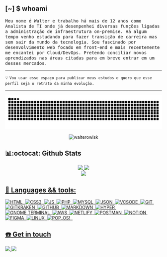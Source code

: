 
## [~] $ whoami

<samp>
Meu nome é Walter e trabalho há mais de 12 anos como Analista de TI onde já desenpenhei diversas funções ligadas a administração de infraestrutura on-premise.
Há algum tempo venho estudando para fazer transição de carreira mas sem sair da mundo da tecnologia. Sou fascinado por desenvolvimento web focado em front-end e mais recentemente me encantei por Cloud/DevOps.
Pretendo conciliar novos aprendizados nas áreas citadas para em breve entrar em um desses mercados.
</samp>

---

:bulb: `Vou usar esse espaço para publicar meus estudos e quero que esse perfil seja o retrato da minha evolução.`


---

<div class="snake" align="center">

  ![Snake animation](https://github.com/walterowisk/walterowisk/blob/output/github-contribution-grid-snake.svg)
  
</div>

<p class="Profile Views Badge" align="center"> <img src="https://komarev.com/ghpvc/?username=walterowisk&label=Profile%20views&color=bb9af7&style=for-the-badge" alt="walterowisk" /> 
</p>

##  :bar_chart::octocat: Github Stats
<div align="center" style="display: inline_block">
  <a href="https://github.com/walterowisk">
  <img height="160em" src="https://github-readme-stats.vercel.app/api?username=walterowisk&show_icons=true&theme=tokyonight&include_all_commits=true&count_private=true"/>
  <img height="160em" src="https://github-readme-stats.vercel.app/api/top-langs/?username=walterowisk&layout=compact&langs_count=7&theme=tokyonight"/>
</div>

<div align="center" style="display: inline_block">
  <a href="https://git.io/streak-stats">
  <img height="200em" src="https://github-readme-streak-stats.herokuapp.com?user=walterowisk&theme=tokyonight"/>
</div>

## 
  
## :wrench: Languages && tools: 

![HTML](https://img.shields.io/badge/HTML5-E34F26.svg?style=for-the-badge&logo=HTML5&logoColor=white)&nbsp; 
![CSS3](https://img.shields.io/badge/CSS3-1572B6.svg?style=for-the-badge&logo=CSS3&logoColor=white)&nbsp;
![JS](https://img.shields.io/badge/JavaScript-F7DF1E.svg?style=for-the-badge&logo=JavaScript&logoColor=black)&nbsp;
![PHP](https://img.shields.io/badge/PHP-777BB4.svg?style=for-the-badge&logo=PHP&logoColor=white)&nbsp;
![MYSQL](https://img.shields.io/badge/MySQL-4479A1.svg?style=for-the-badge&logo=MySQL&logoColor=white)&nbsp;
![JSON](https://img.shields.io/badge/JSON-000000.svg?style=for-the-badge&logo=JSON&logoColor=white)&nbsp;
![VCSODE](https://img.shields.io/badge/Visual%20Studio%20Code-007ACC.svg?style=for-the-badge&logo=Visual-Studio-Code&logoColor=white)&nbsp;
![GIT](https://img.shields.io/badge/Git-F05032.svg?style=for-the-badge&logo=Git&logoColor=white)&nbsp;
![GITKRAKEN](https://img.shields.io/badge/GitKraken-179287.svg?style=for-the-badge&logo=GitKraken&logoColor=white)&nbsp;
![GITHUB](https://img.shields.io/badge/GitHub-181717.svg?style=for-the-badge&logo=GitHub&logoColor=white)&nbsp;
![MARKDOWN](https://img.shields.io/badge/Markdown-000000.svg?style=for-the-badge&logo=Markdown&logoColor=white)&nbsp;
![HYPER](https://img.shields.io/badge/Hyper-000000.svg?style=for-the-badge&logo=Hyper&logoColor=white)&nbsp;
![GNOME TERMINAL](https://img.shields.io/badge/GNOME%20Terminal-241F31.svg?style=for-the-badge&logo=GNOME-Terminal&logoColor=white)&nbsp;
![AWS](https://img.shields.io/badge/Amazon%20AWS-232F3E.svg?style=for-the-badge&logo=Amazon-AWS&logoColor=white)&nbsp;
![NETLIFY](https://img.shields.io/badge/Netlify-00C7B7.svg?style=for-the-badge&logo=Netlify&logoColor=white)&nbsp;
![POSTMAN](https://img.shields.io/badge/Postman-FF6C37.svg?style=for-the-badge&logo=Postman&logoColor=white)&nbsp;
![NOTION](https://img.shields.io/badge/Notion-000000.svg?style=for-the-badge&logo=Notion&logoColor=white)&nbsp;
![FIGMA](https://img.shields.io/badge/Figma-F24E1E.svg?style=for-the-badge&logo=Figma&logoColor=white)&nbsp;
![LINUX](https://img.shields.io/badge/Linux-FCC624.svg?style=for-the-badge&logo=Linux&logoColor=black)&nbsp;
![POP_OS!](https://img.shields.io/badge/Pop!_OS-48B9C7.svg?style=for-the-badge&logo=Pop!_OS&logoColor=white)
 &nbsp;
 
## :phone: Get in touch
 <div> 
 
  <a href = "mailto:walter4web@gmail.com"><img src="https://img.shields.io/badge/Gmail-EA4335.svg?style=for-the-badge&logo=Gmail&logoColor=white" target="_blank">
  </a>
  <a href="https://www.linkedin.com/in/walter-silva" target="_blank"><img src="https://img.shields.io/badge/-LinkedIn-%230077B5?style=for-the-badge&logo=linkedin&logoColor=white" target="_blank">
  </a> 
  
</div>
  
